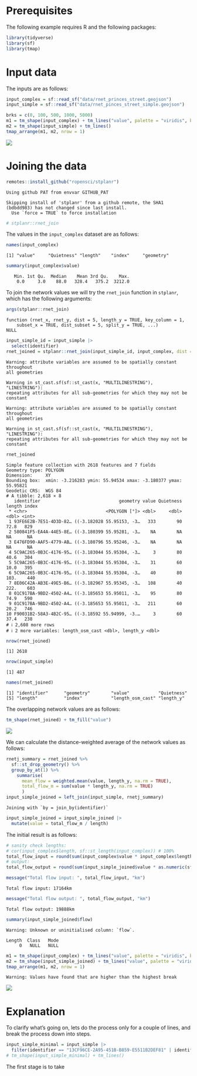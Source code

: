 
# Prerequisites

The following example requires R and the following packages:

``` r
library(tidyverse)
library(sf)
library(tmap)
```

# Input data

The inputs are as follows:

``` r
input_complex = sf::read_sf("data/rnet_princes_street.geojson")
input_simple = sf::read_sf("data/rnet_pinces_street_simple.geojson")
```

``` r
brks = c(0, 100, 500, 1000, 5000)
m1 = tm_shape(input_complex) + tm_lines("value", palette = "viridis", breaks = brks)
m2 = tm_shape(input_simple) + tm_lines()
tmap_arrange(m1, m2, nrow = 1)
```

![](merge_files/figure-commonmark/inputs-1.png)

# Joining the data

``` r
remotes::install_github("ropensci/stplanr")
```

    Using github PAT from envvar GITHUB_PAT

    Skipping install of 'stplanr' from a github remote, the SHA1 (bdbdd983) has not changed since last install.
      Use `force = TRUE` to force installation

``` r
# stplanr::rnet_join
```

The values in the `input_complex` dataset are as follows:

``` r
names(input_complex)
```

    [1] "value"     "Quietness" "length"    "index"     "geometry" 

``` r
summary(input_complex$value)
```

       Min. 1st Qu.  Median    Mean 3rd Qu.    Max. 
        0.0     3.0    88.0   328.4   375.2  3212.0 

To join the network values we will try the `rnet_join` function in
`stplanr`, which has the following arguments:

``` r
args(stplanr::rnet_join)
```

    function (rnet_x, rnet_y, dist = 5, length_y = TRUE, key_column = 1, 
        subset_x = TRUE, dist_subset = 5, split_y = TRUE, ...) 
    NULL

``` r
input_simple_id = input_simple |>
  select(identifier)
rnet_joined = stplanr::rnet_join(input_simple_id, input_complex, dist = 30)
```

    Warning: attribute variables are assumed to be spatially constant throughout
    all geometries

    Warning in st_cast.sf(sf::st_cast(x, "MULTILINESTRING"), "LINESTRING"):
    repeating attributes for all sub-geometries for which they may not be constant

    Warning: attribute variables are assumed to be spatially constant throughout
    all geometries

    Warning in st_cast.sf(sf::st_cast(x, "MULTILINESTRING"), "LINESTRING"):
    repeating attributes for all sub-geometries for which they may not be constant

``` r
rnet_joined
```

    Simple feature collection with 2618 features and 7 fields
    Geometry type: POLYGON
    Dimension:     XY
    Bounding box:  xmin: -3.216283 ymin: 55.94534 xmax: -3.180377 ymax: 55.95821
    Geodetic CRS:  WGS 84
    # A tibble: 2,618 × 8
       identifier                              geometry value Quietness length index
     * <chr>                              <POLYGON [°]> <dbl>     <dbl>  <dbl> <int>
     1 93FE6E2B-7E51-4D3D-82… ((-3.182028 55.95153, -3…   333        90   72.8   829
     2 580841F5-EA4A-44E5-8E… ((-3.180399 55.95281, -3…    NA        NA   NA      NA
     3 E476FD90-AAF5-4779-AB… ((-3.180796 55.95246, -3…    NA        NA   NA      NA
     4 5C9AC265-0B3C-4176-95… ((-3.183044 55.95304, -3…     3        80   40.6   304
     5 5C9AC265-0B3C-4176-95… ((-3.183044 55.95304, -3…    31        60   10.0   395
     6 5C9AC265-0B3C-4176-95… ((-3.183044 55.95304, -3…    40        80  103.    440
     7 8E06C42A-AB3E-49E5-B6… ((-3.182967 55.95345, -3…   108        40  222.    603
     8 01C917BA-9BD2-4502-A4… ((-3.185653 55.95011, -3…    95        80   74.9   590
     9 01C917BA-9BD2-4502-A4… ((-3.185653 55.95011, -3…   211        60   20.2   746
    10 F90031B2-58A3-4B2C-95… ((-3.18592 55.94999, -3.…     3        60   37.4   238
    # ℹ 2,608 more rows
    # ℹ 2 more variables: length_osm_cast <dbl>, length_y <dbl>

``` r
nrow(rnet_joined)
```

    [1] 2618

``` r
nrow(input_simple)
```

    [1] 487

``` r
names(rnet_joined)
```

    [1] "identifier"      "geometry"        "value"           "Quietness"      
    [5] "length"          "index"           "length_osm_cast" "length_y"       

The overlapping network values are as follows:

``` r
tm_shape(rnet_joined) + tm_fill("value")
```

![](merge_files/figure-commonmark/overlapping-1.png)

We can calculate the distance-weighted average of the network values as
follows:

``` r
rnetj_summary = rnet_joined %>%
  sf::st_drop_geometry() %>%
  group_by_at(1) %>%
    summarise(
      mean_flow = weighted.mean(value, length_y, na.rm = TRUE),
      total_flow_m = sum(value * length_y, na.rm = TRUE)
      )
input_simple_joined = left_join(input_simple, rnetj_summary)
```

    Joining with `by = join_by(identifier)`

``` r
input_simple_joined = input_simple_joined |>
  mutate(value = total_flow_m / length)
```

The initial result is as follows:

``` r
# sanity check lengths:
# cor(input_complex$length, sf::st_length(input_complex)) # 100%
total_flow_input = round(sum(input_complex$value * input_complex$length) / 1000)
# output:
total_flow_output = round(sum(input_simple_joined$value * as.numeric(sf::st_length((input_simple_joined))), na.rm = TRUE) / 1000)

message("Total flow input: ", total_flow_input, "km")
```

    Total flow input: 17164km

``` r
message("Total flow output: ", total_flow_output, "km")
```

    Total flow output: 19888km

``` r
summary(input_simple_joined$flow)
```

    Warning: Unknown or uninitialised column: `flow`.

    Length  Class   Mode 
         0   NULL   NULL 

``` r
m1 = tm_shape(input_complex) + tm_lines("value", palette = "viridis", breaks = brks)
m2 = tm_shape(input_simple_joined) + tm_lines("value", palette = "viridis", breaks = brks)
tmap_arrange(m1, m2, nrow = 1)
```

    Warning: Values have found that are higher than the highest break

![](merge_files/figure-commonmark/joined-1.png)

# Explanation

To clarify what’s going on, lets do the process only for a couple of
lines, and break the process down into steps.

``` r
input_simple_minimal = input_simple |>
  filter(identifier == "13CF96CE-2A95-451B-B859-E5511B2DEF81" | identifier == "C90C4EA9-5E6A-4A6A-ADEB-5EC5937F6C3A") 
# tm_shape(input_simple_minimal) + tm_lines()
```

The first stage is to take

